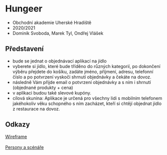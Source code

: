 # Hungeer

- Obchodní akademie Uherské Hradiště
- 2020/2021
- Dominik Svoboda, Marek Tyl, Ondřej Vlášek

## Představení
- bude se jednat o objednávací aplikací na jídlo
- vyberete si jídlo, které bude tříděno do různých kategorií, po dokončení výběru přejdete do košíku, zadáte jméno, příjmení, adresu, telefonní číslo a po potvrzení vyskoči shrnutí objednávky a čekáte na dovoz.
- následně Vám přijde email o potvrzení objednávky a s ním i shrnutí (objednané produkty + cena)
- v aplikaci budou také slevové kupóny.
- cílová skunina: Aplikace je určená pro všechny lidi s mobilním telefonem jakéhokoliv věku schopného s ním zacházet, kteří si chtějí objednat jídlo z restaurace na dovoz.

## Odkazy
[Wireframe](https://github.com/marektyl/Hungeer/blob/main/Popis%20wirefram%C5%AF.png)
<br/><br/>
[Persony a scénáře](https://github.com/marektyl/Hungeer/blob/main/tabulka%20UI.md)
